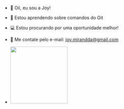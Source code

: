 - 💜 Oii, eu sou a Joy!
- 🌱 Estou aprendendo sobre comandos do Git
- 💻 Estou procurando por uma oportunidade melhor!
- 📲 Me contate pelo e-mail: joy.mirandda@gmail.com

- <div>
  <a href="https://github.com/joymirandda">
  <img height="180cm" src="https://github-readme-stats.vercel.app/api?username=joymirandda&show_icons=true&theme=dark&include_all_commits=true&count_private=true"/>
</div>
